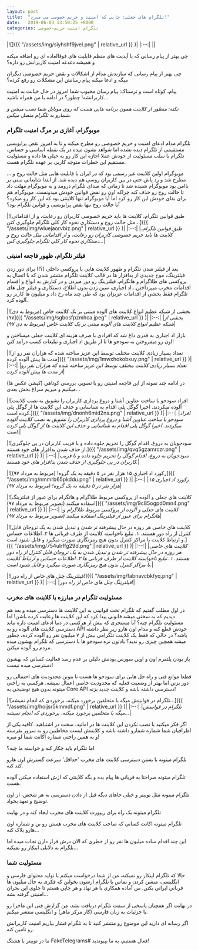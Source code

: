 ```yaml
---
layout: post
title:  "تلگرام های جعلی: جایی که امنیت و حریم خصوصی می میرد!"
date:   2019-06-03 13:50:25 +0000
categories: تلگرام امنیت حریم-خصوصی
---
```

|![]({{ "/assets/img/siyhshf9jvel.png" | relative_url }} )|
|:--:|
||

چی بهتر از پیام رسانی که با آپدیت های منظم قابلیت های فوقالعاده ای رو اضافه میکنه و همیشه دغدغه امنیت کاربرانش رو داره؟

چی بهتر از پیام رسانی که سازندش مدام از اشکالات و نقض حریم خصوصی دیگران میگه و ادعا میکنه پیام رسانش این مشکلات رو رفع کرده؟

پیام، کوتاه است و ترسناک: پیام رسان محبوب شما امروز در حال خیانت به امنیت کاربرانشه! چطور؟ در ادامه با من همراه باشید...

_نکته: منظور از کلاینت همون برنامه هایی هست که روی موبایل شما نصب میشن و شمارو به تلگرام متصل میکنن._

### موبوگرام، آغازی بر مرگ امنیت تلگرام

تلگرام مدام ادعای امنیت و حریم خصوصی رو مطرح میکنه و تا به امروز نقض پرایویسی مستقیمی از تلگرام دیده نشده اما شواهد نشون میده در یک نقطه اساسی و حساس، تلگرام با سلب مسئولیت از خودش عملا اجازه این کار رو به خیلی ها داده و مسئولیت مستقیم این خطرات متوجه کاربر، بر عهده تلگرام هست.

موبوگرام اولین کلاینت غیر رسمی بود که در ایران با قابلیت هایی مثل حالت روح و ... مطرح شد و رد پاش حتی در بین کاربران روسی هم دیده شد. از ابتدا شایعاتی مبنی بر ناامن بود موبوگرام شنیده شد تا زمانی که صدای تلگرام درومد و به موبوگرام مهلت داد تا حالت روح رو حذف کنه چراکه اون رو نقض قوانین خودش میدونست، موبوگرام هم برای بقای خودش این کار رو کرد اما آیا موبوگرام تنها کلاینتی بود که این کار رو میکرد؟ آیا حالت روح تنها نقض پرایویسی و قوانین تلگرام بود؟

|![طبق قوانین تلگرام، کلاینت ها باید حریم خصوصی کاربران رو رعایت، و از اقداماتی مثل حالت روح و دستکاری نحوه کار کلی تلگرام جلوگیری کنن...]({{ "/assets/img/wluejaorvbiz.png" | relative_url }} )|
|:--:|
|*طبق قوانین تلگرام، کلاینت ها باید حریم خصوصی کاربران رو رعایت، و از اقداماتی مثل حالت روح و دستکاری نحوه کار کلی تلگرام جلوگیری کنن...*|

### فیلتر تلگرام، ظهور فاجعه امنیتی

بعد از فیلتر شدن تلگرام و ظهور کلاینت هایی با پروکسی داخلی (؟!) برای دور زدن فیلترینگ، موج جدیدی از بدافزار ها در قالب کلاینت تلگرام منتشر شدن که با اتصال به پروکسی های طلاگرام و هاتگرام، فیلترینگ رو دور میزدن و در کنارش به انواع و اقسام اقدامات مخرب میپرداختن...اد اجباری، سین زدن بدون اطلاع، دستکاری و فیلتر چنل های تلگرام فقط بخشی از اقدامات عزیزان بود که طی چند ماه رخ داد و میلیون ها کاربر رو آلوده کرد.

|![بخشی از شبکه عظیم انواع کلاینت های آلوده مبتنی بر یک کلاینت خاص (مربوط به دی ۹۷)]({{ "/assets/img/sgbosfpzmhca.jpeg" | relative_url }} )|
|:--:|
|*بخشی از شبکه عظیم انواع کلاینت های آلوده مبتنی بر یک کلاینت خاص (مربوط به دی ۹۷)*|

بازار اد اجباری به قدری داغ شد که افرادی با صرف هزینه ای کلاینت جعلی میساختن و اون رو میفروختن به سودجو ها تا از طریق اد اجباری و تبلیغات کسب درآمد کنن!

|![تعداد بسیار زیادی کلاینت مختلف توسط این عزیز ساخته شده که هزاران نفر رو از مدت ها پیش آلوده کرده]({{ "/assets/img/1mwxhokobxuy.png" | relative_url }} )|
|:--:|
|*تعداد بسیار زیادی کلاینت مختلف توسط این عزیز ساخته شده که هزاران نفر رو از مدت ها پیش آلوده کرده*|

در ادامه چند نمونه از این فاجعه امنیتی رو با تصویر، بررسی کوتاهی (کپشن عکس ها) میکنیم و میریم سراغ بخش بعدی...

|![افراد سودجو با ساخت عناوین آشنا و دروغ پردازی کاربران را تشویق به نصب کلاینت آلوده میکردند. اخیرا گوگل پلی اقدام به شناسایی و حذف این کلاینت ها از گوگل پلی کرده است.]({{ "/assets/img/dnonh6mid2ns.png" | relative_url }} )|
|:--:|
|*افراد سودجو با ساخت عناوین آشنا و دروغ پردازی کاربران را تشویق به نصب کلاینت آلوده میکردند. اخیرا گوگل پلی اقدام به شناسایی و حذف این کلاینت ها از گوگل پلی کرده است.*|

  

|![سودجویان به دروغ، اقدام گوگل را تحریم جلوه داده و با فریب کاربران در پی جلوگیری از حذف شدن بدافزار های خود هستند.]({{ "/assets/img/qvq5gzamrczr.png" | relative_url }} )|
|:--:|
|*سودجویان به دروغ، اقدام گوگل را تحریم جلوه داده و با فریب کاربران در پی جلوگیری از حذف شدن بدافزار های خود هستند.*|

  

|![رکورد اد اجباری ۱۵ هزار نفر در ۵ دقیقه به یک گروه! (مربوط به مرداد ۹۷)]({{ "/assets/img/nmmrb65pkddu.png" | relative_url }} )|
|:--:|
|*رکورد اد اجباری ۱۵ هزار نفر در ۵ دقیقه به یک گروه! (مربوط به مرداد ۹۷)*|

  

|![کلاینت های جعلی و آلوده از پروکسی مربوط طلاگرام و هاتگرام برای عبور از فیلترینگ اسفاده میکنند (تصویر مربوط به مرداد ۹۷)]({{ "/assets/img/9c85ogpd0mn4.png" | relative_url }} )|
|:--:|
|*کلاینت های جعلی و آلوده از پروکسی مربوط طلاگرام و هاتگرام برای عبور از فیلترینگ اسفاده میکنند (تصویر مربوط به مرداد ۹۷)*|

  

|![کلاینت های خاصی هر روزه در حال پیشرفته تر شدن و تبدیل شدن به یک تروجان قابل کنترل از راه دور هستند. ۱. تبلیغ ناخواسته کلاینت از طرف قربانی ها ۲. اطلاعات حساس و ارتباط کلاینت با مراکز کنترل بدون هیچ رمزنگاری صورت میگیرد و قابل شنود است.]({{ "/assets/img/754ulrffg29d.png" | relative_url }} )|
|:--:|
|*کلاینت های خاصی هر روزه در حال پیشرفته تر شدن و تبدیل شدن به یک تروجان قابل کنترل از راه دور هستند. ۱. تبلیغ ناخواسته کلاینت از طرف قربانی ها ۲. اطلاعات حساس و ارتباط کلاینت با مراکز کنترل بدون هیچ رمزنگاری صورت میگیرد و قابل شنود است.*|

  

  

|![فیلترینگ چنل های خاص از راه دور!]({{ "/assets/img/fabnavcbkfyq.png" | relative_url }} )|
|:--:|
|*فیلترینگ چنل های خاص از راه دور!*|

  

### مسئولیت تلگرام در مبارزه با کلاینت های مخرب

در اول مطلب گفتیم که تلگرام تحت قوانینی به این کلاینت ها دسترسی میده و بعد هم دیدیم که به سختی میشه قانونی پیدا کرد که این کلاینت ها رعایت کرده باشن! اما مسئولیت تلگرام چیه؟ آیا مسنجری که بیش از هرکسی در دنیا ادعای امنیت داره نباید دسترسی کلاینت های آلوده رو به API خودش قطع کنه و مدام اون هارو زیر نظر داشته باشه؟ در حالی که فقط یک کلاینت تلگرامی بیش از ۷ میلیون نفر رو آلوده کرده، چطور میشه همچین چیزی رو ندید؟ یادتون نره سودجو ها با دسترسی که تلگرام بهشون میده مردم رو آلوده میکنن.

باز بودن پلتفرم اون و اوپن سورس بودنش دلیلی بر عدم رصد فعالیت کسانی که بهشون دسترسی میده نیست!

قطعا موانع فنی و راه حل هایی برای سودجو ها هست تا بتونن محدودیت های احتمالی رو دور بزنن اما بهتر از وضعیت فعلیه که محدودیت خاصی اعمال نمیشه. هرکسی به راحتی میتونه بدون هیچ توضیحی به Core API دسترسی داشته باشه و کلاینت جدید بزنه!

|![تلگرام در قوانینش میگه با متخلفین برخورد میکنه، برخوردی که انجام نمیشه...]({{ "/assets/img/hoijsr5kmmdf.png" | relative_url }} )|
|:--:|
|*تلگرام در قوانینش میگه با متخلفین برخورد میکنه، برخوردی که انجام نمیشه...*|

اگر فکر میکنید با نصب نکردن این کلاینت ها در امانید، سخت در اشتباهید. کافیه یکی از اطرافیان شما شماره شمارو داشته باشه و کلاینتش لیست مخاطبین رو به سرور بفرسته و به همین راحتی شماره اکانت شما لو میره!

اما تلگرام باید چکار کنه و خواسته ما چیه؟

تلگرام میتونه با بستن دسترسی کلاینت های مخرب 'حداقل' سرعت گسترش اون هارو کند کنه.

تلگرام میتونه صراحتا به قربانی ها پیام بده و بگه کلاینتی که ازش استفاده میکنن آلوده هست.

تلگرام میتونه مثل توییتر و خیلی جاهای دیگه قبل از دادن دسترسی به هر شخص، از اون توضیح و تعهد بخواد.

تلگرام میتونه یک راه برای ریپورت کلاینت های مخرب ایجاد کنه و در نهایت

تلگرام میتونه اکانت کسانی که صاحب کلاینت های مخرب هستن رو بن و شماره اون هارو بلاک کنه...

این چند اقدام ساده میلیون ها نفر رو از خطری که الان درش قرار دارن نجات میده اما تلگرام به دلایلی اینکار رو نمیکنه...

### مسئولیت شما

حالا که تلگرام اینکار رو نمیکنه، من از شما درخواست میکنم با تولید محتوای فارسی و انگلیسی، منشن کردن و تماس با تلگرام ازشون بخواین که فکری به حال میلیون ها قربانی ایرانی بکنن. من آماده همکاری با هر نهاد و هر جایی هستم تا جلوی این بحران امنیتی گرفته بشه...

در نهایت اگر همچنان پاسخی از سمت تلگرام دریافت نشد، من گزارش فنی این ماجرا رو با جزئیات به زبان فارسی (کار مرکز ماهر) و انگلیسی منتشر میکنم.

اگر رسانه ای دارید این موضوع رو منتشر کنید تا به تلگرام فشار بیاریم امنیت کاربرانش رو تامین کنه.

ما در توییتر با هشتگ FakeTelegrams# فعال هستیم، به ما بپیوندید!